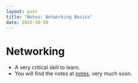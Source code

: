 ```yaml
---
layout: post
title: "Notes: Networking Basics"
date: 2025-10-30
---
```


# Networking
- A very critical skill to learn. 
- You will find the notes at <a href="/notes">notes</a>, very much soon.